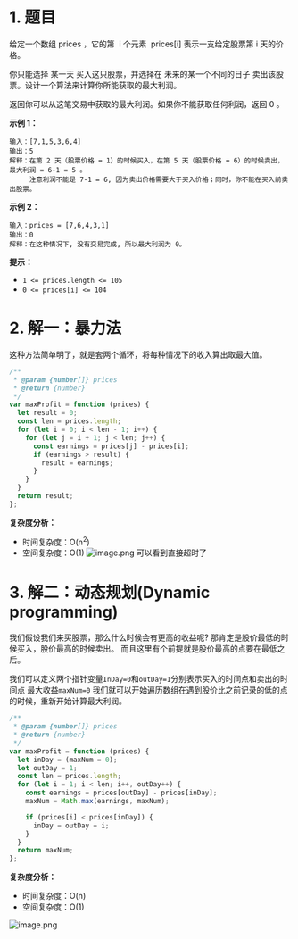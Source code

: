 # 1. 题目

给定一个数组 prices ，它的第  i 个元素  prices[i] 表示一支给定股票第 i 天的价格。

你只能选择 某一天 买入这只股票，并选择在 未来的某一个不同的日子 卖出该股票。设计一个算法来计算你所能获取的最大利润。

返回你可以从这笔交易中获取的最大利润。如果你不能获取任何利润，返回 0 。

**示例 1：**

```
输入：[7,1,5,3,6,4]
输出：5
解释：在第 2 天（股票价格 = 1）的时候买入，在第 5 天（股票价格 = 6）的时候卖出，最大利润 = 6-1 = 5 。
     注意利润不能是 7-1 = 6, 因为卖出价格需要大于买入价格；同时，你不能在买入前卖出股票。
```

**示例 2：**

```
输入：prices = [7,6,4,3,1]
输出：0
解释：在这种情况下, 没有交易完成, 所以最大利润为 0。
```

**提示：**

- `1 <= prices.length <= 105`
- `0 <= prices[i] <= 104`

# 2. 解一：暴力法

这种方法简单明了，就是套两个循环，将每种情况下的收入算出取最大值。

```javascript
/**
 * @param {number[]} prices
 * @return {number}
 */
var maxProfit = function (prices) {
  let result = 0;
  const len = prices.length;
  for (let i = 0; i < len - 1; i++) {
    for (let j = i + 1; j < len; j++) {
      const earnings = prices[j] - prices[i];
      if (earnings > result) {
        result = earnings;
      }
    }
  }
  return result;
};
```

**复杂度分析：**

- 时间复杂度：O(n<sup>2</sup>)
- 空间复杂度：O(1)
  ![image.png](https://p6-juejin.byteimg.com/tos-cn-i-k3u1fbpfcp/af90ee7f6e854a79ba3da692edca3503~tplv-k3u1fbpfcp-watermark.image?)
  可以看到直接超时了

# 3. 解二：动态规划(Dynamic programming)

我们假设我们来买股票，那么什么时候会有更高的收益呢? 那肯定是股价最低的时候买入，股价最高的时候卖出。
而且这里有个前提就是股价最高的点要在最低之后。

我们可以定义两个指针变量`InDay=0`和`outDay=1`分别表示买入的时间点和卖出的时间点
最大收益`maxNum=0`
我们就可以开始遍历数组在遇到股价比之前记录的低的点的时候，重新开始计算最大利润。

```javascript
/**
 * @param {number[]} prices
 * @return {number}
 */
var maxProfit = function (prices) {
  let inDay = (maxNum = 0);
  let outDay = 1;
  const len = prices.length;
  for (let i = 1; i < len; i++, outDay++) {
    const earnings = prices[outDay] - prices[inDay];
    maxNum = Math.max(earnings, maxNum);

    if (prices[i] < prices[inDay]) {
      inDay = outDay = i;
    }
  }
  return maxNum;
};
```

**复杂度分析：**

- 时间复杂度：O(n)
- 空间复杂度：O(1)

![image.png](https://p6-juejin.byteimg.com/tos-cn-i-k3u1fbpfcp/9f5fec6baad943cb8ab518138154602e~tplv-k3u1fbpfcp-watermark.image?)
